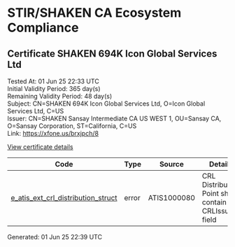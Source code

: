 # STIR/SHAKEN CA Ecosystem Compliance

## Certificate SHAKEN 694K Icon Global Services Ltd

Tested At: 01 Jun 25 22:33 UTC\
Initial Validity Period: 365 day(s)\
Remaining Validity Period: 48 day(s)\
Subject: CN=SHAKEN 694K Icon Global Services Ltd, O=Icon Global Services Ltd, C=US\
Issuer: CN=SHAKEN Sansay Intermediate CA US WEST 1, OU=Sansay CA, O=Sansay Corporation, ST=California, C=US\
Link: https://xfone.us/brxjpch/8

[View certificate details](https://x509.io/?cert=MIICwjCCAmmgAwIBAgIUQpx8cHEeOCDwuOHerm%2FzJiJko98wCgYIKoZIzj0EAwIwgYUxCzAJBgNVBAYTAlVTMRMwEQYDVQQIDApDYWxpZm9ybmlhMRswGQYDVQQKDBJTYW5zYXkgQ29ycG9yYXRpb24xEjAQBgNVBAsMCVNhbnNheSBDQTEwMC4GA1UEAwwnU0hBS0VOIFNhbnNheSBJbnRlcm1lZGlhdGUgQ0EgVVMgV0VTVCAxMB4XDTI0MDcxOTA4MTkyN1oXDTI1MDcxOTA4MTkyN1owXzELMAkGA1UEBhMCVVMxITAfBgNVBAoMGEljb24gR2xvYmFsIFNlcnZpY2VzIEx0ZDEtMCsGA1UEAwwkU0hBS0VOIDY5NEsgSWNvbiBHbG9iYWwgU2VydmljZXMgTHRkMFkwEwYHKoZIzj0CAQYIKoZIzj0DAQcDQgAEJt8560drpCWt4mFkpTitzaizXstxvZcImV7ddNG%2Bw76oNIWIhY6lIQZTYLNZ8H%2Fi7e%2FenVQYbkNWTn6u3athFKOB2zCB2DAWBggrBgEFBQcBGgQKMAigBhYENjk0SzAXBgNVHSAEEDAOMAwGCmCGSAGG%2FwkBAQQwHQYDVR0OBBYEFMVxkEuj8iqAfP367fwpXqgiRXS7MB8GA1UdIwQYMBaAFKzTk%2FVDQ8wKvkVYFxN9knzcwwFGMEcGA1UdHwRAMD4wPKA6oDiGNmh0dHBzOi8vYXV0aGVudGljYXRlLWFwaS5pY29uZWN0aXYuY29tL2Rvd25sb2FkL3YxL2NybDAMBgNVHRMBAf8EAjAAMA4GA1UdDwEB%2FwQEAwIHgDAKBggqhkjOPQQDAgNHADBEAiBHodAG62r8%2BGELnC%2F6c0WzBy2dw3DMnbW6bXhDFU9v1AIgfFHDmVHe%2F%2Fk%2BlJ3heVjVi4sSfy8RrDCWWvaK57mNG1I%3D)

| Code | Type | Source | Details |
|------|------|--------|---------|
| [e_atis_ext_crl_distribution_struct](../../ISSUES/e_atis_ext_crl_distribution_struct/README.md) | error | ATIS1000080 | CRL Distribution Point shall contain a CRLIssuer field |


Generated: 01 Jun 25 22:39 UTC